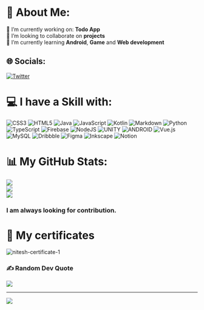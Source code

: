# 💫 About Me:
🔭 I’m currently working on: <b>Todo App</b> <br>
👯 I’m looking to collaborate on <b>projects</b><br>
🌱 I’m currently learning <b>Android</b>, <b>Game</b> and <b>Web development</b>


## 🌐 Socials:
[![Twitter](https://img.shields.io/badge/Twitter-%231DA1F2.svg?logo=Twitter&logoColor=white)](https://twitter.com/@niteshdev547) 

# 💻 I have a Skill with:
![CSS3](https://img.shields.io/badge/css3-%231572B6.svg?style=for-the-badge&logo=css3&logoColor=white) ![HTML5](https://img.shields.io/badge/html5-%23E34F26.svg?style=for-the-badge&logo=html5&logoColor=white) ![Java](https://img.shields.io/badge/java-%23ED8B00.svg?style=for-the-badge&logo=java&logoColor=white) ![JavaScript](https://img.shields.io/badge/javascript-%23323330.svg?style=for-the-badge&logo=javascript&logoColor=%23F7DF1E) ![Kotlin](https://img.shields.io/badge/kotlin-%230095D5.svg?style=for-the-badge&logo=kotlin&logoColor=white) ![Markdown](https://img.shields.io/badge/markdown-%23000000.svg?style=for-the-badge&logo=markdown&logoColor=white) ![Python](https://img.shields.io/badge/python-3670A0?style=for-the-badge&logo=python&logoColor=ffdd54) ![TypeScript](https://img.shields.io/badge/typescript-%23007ACC.svg?style=for-the-badge&logo=typescript&logoColor=white) ![Firebase](https://img.shields.io/badge/firebase-%23039BE5.svg?style=for-the-badge&logo=firebase) ![NodeJS](https://img.shields.io/badge/node.js-6DA55F?style=for-the-badge&logo=node.js&logoColor=white) ![UNITY](https://img.shields.io/badge/Unity-%2320232a.svg?style=for-the-badge&logo=unity&logoColor=white) ![ANDROID](https://img.shields.io/badge/android-%2320232a.svg?style=for-the-badge&logo=android&logoColor=%a4c639) ![Vue.js](https://img.shields.io/badge/vuejs-%2335495e.svg?style=for-the-badge&logo=vuedotjs&logoColor=%234FC08D) ![MySQL](https://img.shields.io/badge/mysql-%2300f.svg?style=for-the-badge&logo=mysql&logoColor=white) ![Dribbble](https://img.shields.io/badge/Dribbble-EA4C89?style=for-the-badge&logo=dribbble&logoColor=white) ![Figma](https://img.shields.io/badge/figma-%23F24E1E.svg?style=for-the-badge&logo=figma&logoColor=white) ![Inkscape](https://img.shields.io/badge/Inkscape-e0e0e0?style=for-the-badge&logo=inkscape&logoColor=080A13) ![Notion](https://img.shields.io/badge/Notion-%23000000.svg?style=for-the-badge&logo=notion&logoColor=white)
# 📊 My GitHub Stats:
![](https://github-readme-stats.vercel.app/api?username=nitesh-dev&theme=city_light&hide_border=false&include_all_commits=false&count_private=false)<br/>
![](https://github-readme-streak-stats.herokuapp.com/?user=nitesh-dev&theme=city_light&hide_border=false)<br/>
![](https://github-readme-stats.vercel.app/api/top-langs/?username=nitesh-dev&theme=city_light&hide_border=false&include_all_commits=false&count_private=false&layout=compact)

### I am always looking for contribution.

<!-- ## 🐦 Latest Tweet
[![](https://gtce.itsvg.in/api?username=@niteshdev547)](https://github.com/VishwaGauravIn/github-twitter-card-embed) -->

# 🏅 My certificates
![nitesh-certificate-1](https://user-images.githubusercontent.com/112514266/231228751-d4ea9752-cec9-40c2-86cc-33f2574cac25.png)


### ✍️ Random Dev Quote
![](https://quotes-github-readme.vercel.app/api?type=horizontal&theme=light)


---
[![](https://visitcount.itsvg.in/api?id=nitesh-dev&icon=7&color=0)](https://visitcount.itsvg.in)


